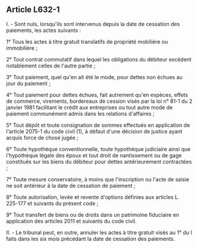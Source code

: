 Article L632-1
----
I. - Sont nuls, lorsqu'ils sont intervenus depuis la date de cessation des
paiements, les actes suivants :

1° Tous les actes à titre gratuit translatifs de propriété mobilière ou
immobilière ;

2° Tout contrat commutatif dans lequel les obligations du débiteur excèdent
notablement celles de l'autre partie ;

3° Tout paiement, quel qu'en ait été le mode, pour dettes non échues au jour du
paiement ;

4° Tout paiement pour dettes échues, fait autrement qu'en espèces, effets de
commerce, virements, bordereaux de cession visés par la loi n° 81-1 du 2 janvier
1981 facilitant le crédit aux entreprises ou tout autre mode de paiement
communément admis dans les relations d'affaires ;

5° Tout dépôt et toute consignation de sommes effectués en application de
l'article 2075-1 du code civil (1), à défaut d'une décision de justice ayant
acquis force de chose jugée ;

6° Toute hypothèque conventionnelle, toute hypothèque judiciaire ainsi que
l'hypothèque légale des époux et tout droit de nantissement ou de gage
constitués sur les biens du débiteur pour dettes antérieurement contractées ;

7° Toute mesure conservatoire, à moins que l'inscription ou l'acte de saisie ne
soit antérieur à la date de cessation de paiement ;

8° Toute autorisation, levée et revente d'options définies aux articles L.
225-177 et suivants du présent code ;

9° Tout transfert de biens ou de droits dans un patrimoine fiduciaire en
application des articles 2011 et suivants du code civil.

II. - Le tribunal peut, en outre, annuler les actes à titre gratuit visés au 1°
du I faits dans les six mois précédant la date de cessation des paiements.
